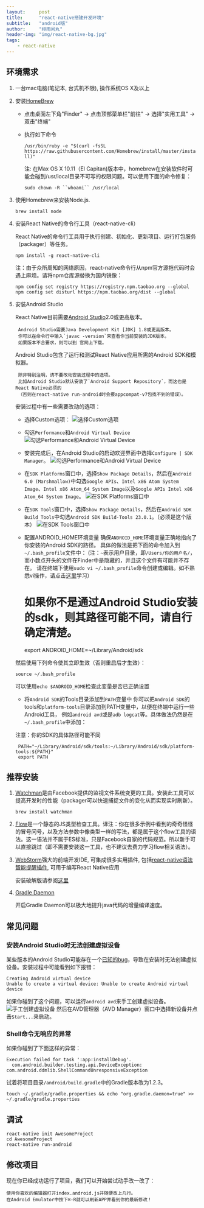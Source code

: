 ```yaml
---
layout:     post
title:      "react-native搭建开发环境"
subtitle:   "android版"
author:     "绯雨闲丸"
header-img: "img/react-native-bg.jpg"
tags:
    - react-native
---
```


>

## 环境需求
1. 一台mac电脑(笔记本, 台式机不限), 操作系统OS X及以上

2. 安装[HomeBrew][1]

   *    点击桌面左下角"Finder" -> 点击顶部菜单栏"前往" -> 选择"实用工具" -> 双击"终端"
   *    执行如下命令

        `/usr/bin/ruby -e "$(curl -fsSL https://raw.githubusercontent.com/Homebrew/install/master/install)"`

        注: 在Max OS X 10.11（El Capitan)版本中，homebrew在安装软件时可能会碰到/usr/local目录不可写的权限问题。可以使用下面的命令修复：

        `sudo chown -R ``whoami`` /usr/local`


3. 使用Homebrew来安装Node.js.

   `brew install node`

4. 安装React Native的命令行工具（react-native-cli）

   React Native的命令行工具用于执行创建、初始化、更新项目、运行打包服务（packager）等任务。

   `npm install -g react-native-cli`

   注：由于众所周知的网络原因，react-native命令行从npm官方源拖代码时会遇上麻烦。请将npm仓库源替换为国内镜像：

    ```
    npm config set registry https://registry.npm.taobao.org --global
    npm config set disturl https://npm.taobao.org/dist --global
    ```
5. 安装Android Studio

    React Native目前需要[Android Studio][7]2.0或更高版本。

        Android Studio需要Java Development Kit [JDK] 1.8或更高版本。
        你可以在命令行中输入`javac -version`来查看你当前安装的JDK版本。
        如果版本不合要求，则可以到 官网上下载。

    Android Studio包含了运行和测试React Native应用所需的Android SDK和模拟器。

        除非特别注明，请不要改动安装过程中的选项。
        比如Android Studio默认安装了`Android Support Repository`，而这也是React Native必须的
        （否则在react-native run-android时会报appcompat-v7包找不到的错误）。


    安装过程中有一些需要改动的选项：

    *   选择Custom选项：
    ![选择Custom选项][7]

    *   勾选`Performance`和`Android Virtual Device`
    ![勾选`Performance`和`Android Virtual Device`][8]

    *   安装完成后，在Android Studio的启动欢迎界面中选择`Configure | SDK Manager`。
    ![勾选`Performance`和`Android Virtual Device`][9]

    *  在`SDK Platforms`窗口中，选择`Show Package Details`，然后在`Android 6.0 (Marshmallow)`中勾选`Google APIs`、`Intel x86 Atom System Image`、`Intel x86 Atom_64 System Image`以及`Google APIs Intel x86 Atom_64 System Image`。
    ![在`SDK Platforms`窗口中][10]

    *   在`SDK Tools`窗口中，选择`Show Package Details`，然后在`Android SDK Build Tools`中勾选`Android SDK Build-Tools 23.0.1`。（必须是这个版本）
    ![在`SDK Tools`窗口中][11]

    *  配置ANDROID_HOME环境变量
    确保`ANDROID_HOME`环境变量正确地指向了你安装的Android SDK的路径。
    具体的做法是把下面的命令加入到`~/.bash_profile`文件中：
    (注：`~`表示用户目录，即`/Users/你的用户名/`，而小数点开头的文件在Finder中是隐藏的，并且这个文件有可能并不存在。
    请在终端下使用`sudo vi ~/.bash_profile`命令创建或编辑。如不熟悉vi操作，请点击[这里][12]学习）

        # 如果你不是通过Android Studio安装的sdk，则其路径可能不同，请自行确定清楚。
        export ANDROID_HOME=~/Library/Android/sdk


    然后使用下列命令使其立即生效（否则重启后才生效）：

    `source ~/.bash_profile`

    可以使用`echo $ANDROID_HOME`检查此变量是否已正确设置

    *   将`Android SDK`的Tools目录添加到`PATH`变量中
    你可以把`Android SDK`的tools和`platform-tools`目录添加到PATH变量中，以便在终端中运行一些Android工具，
    例如`android avd`或是`adb logcat`等。具体做法仍然是在`~/.bash_profile`中添加：

     注意：你的SDK的具体路径可能不同

        PATH="~/Library/Android/sdk/tools:~/Library/Android/sdk/platform-tools:${PATH}"
        export PATH


## 推荐安装
1. [Watchman][2]是由Facebook提供的监视文件系统变更的工具。安装此工具可以提高开发时的性能（packager可以快速捕捉文件的变化从而实现实时刷新）。

    `brew install watchman`

2. [Flow][3]是一个静态的JS类型检查工具。译注：你在很多示例中看到的奇奇怪怪的冒号问号，以及方法参数中像类型一样的写法，都是属于这个flow工具的语法。这一语法并不属于ES标准，只是Facebook自家的代码规范。所以新手可以直接跳过（即不需要安装这一工具，也不建议去费力学习flow相关语法）。

3. [WebStorm][4]强大的前端开发IDE, 可集成很多实用插件, 包括[react-native语法智能提醒插件][6], 可用于编写React Native应用

   安装破解版请参阅[这里][5]

4. [Gradle Daemon][13]

   开启Gradle Daemon可以极大地提升java代码的增量编译速度。

## 常见问题
### 安装Android Studio时无法创建虚拟设备

某些版本的Android Studio可能存在一个[已知的bug][14]，导致在安装时无法创建虚拟设备。安装过程中可能看到如下报错：

```
Creating Android virtual device
Unable to create a virtual device: Unable to create Android virtual device
```

如果你碰到了这个问题，可以运行`android avd`来手工创建虚拟设备。
![手工创建虚拟设备][15]
然后在AVD管理器（AVD Manager）窗口中选择新设备并点击`Start...`来启动。

### Shell命令无响应的异常
如果你碰到了下面这样的异常：

```
Execution failed for task ':app:installDebug'.
  com.android.builder.testing.api.DeviceException: com.android.ddmlib.ShellCommandUnresponsiveException
```

试着将项目目录`/android/build.gradle`中的Gradle版本改为1.2.3。

```
touch ~/.gradle/gradle.properties && echo "org.gradle.daemon=true" >> ~/.gradle/gradle.properties
```


## 调试

```
react-native init AwesomeProject
cd AwesomeProject
react-native run-android
```

## 修改项目

现在你已经成功运行了项目，我们可以开始尝试动手改一改了：

```
使用你喜欢的编辑器打开index.android.js并随便改上几行。
在Android Emulator中按下⌘-R就可以刷新APP并看到你的最新修改！
```

[1]: http://brew.sh/
[2]: https://facebook.github.io/watchman/docs/install.html
[3]: https://www.flowtype.org/
[4]: http://www.jetbrains.com/webstorm/
[5]: http://www.vanadis.cn/2016/06/27/webstorm-crack
[6]: http://www.vanadis.cn/2016/06/27/webstorm-react-native-grammer-plugin
[7]: http://reactnative.cn/static/docs/0.27/img/react-native-android-studio-custom-install.png
[8]: http://reactnative.cn/static/docs/0.27/img/react-native-android-studio-additional-installs.png
[9]: http://reactnative.cn/static/docs/0.27/img/react-native-android-studio-configure-sdk.png
[10]: http://reactnative.cn/static/docs/0.27/img/react-native-android-studio-android-sdk-platforms.png
[11]: http://reactnative.cn/static/docs/0.27/img/react-native-android-studio-android-sdk-build-tools.png
[12]: http://www.vanadis.cn/2016/06/27/vi
[13]: https://docs.gradle.org/2.9/userguide/gradle_daemon.html
[14]: https://code.google.com/p/android/issues/detail?id=207563
[15]: http://reactnative.cn/static/docs/0.27/img/react-native-android-studio-avd.png